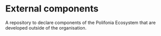 # External components
A repository to declare components of the Polifonia Ecosystem that are developed outside of the organisation.
